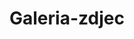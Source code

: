 # Galeria-zdjec
<!DOCTYPE html>
<html>
    <head>
        <meta charset="utf-8">
        <title>testowa.pl</title>
        <style>
      
        body{
         color: white; 
    background: #396f38;
    margin: 0;
   
   
        }
       .menu-1{
           background: white;
           top: 0px;
           width: 100%;
           height: 70px;
           position: absolute;
           font-family: Arial;
           float: left;
          left: 0px;
       }
       #aut{
        
         color: blue;  
       }
      #klik{
         color: grey; 
      }
      #lokko{
          position: absolute;
          top: 40px;
          left: 127px;
          font-family: fantasy;
          
      }
      nav{
          text-decoration: none;
      }
      a{
        text-decoration: none;
        color: black;
       
      }
      a:hover{
          background-color: red;
          color: white;
      }
      a:active{
          background-color: red;
            color: white;
      }
      .lok{
         position: absolute; 
         left: 20px;
      }
      .klok{
           position: absolute;
           left: 120px;
      }
      .loki{
           position: relative;
           left: 173px;
      }
      #lokiter{
          background-color: #4e9447;
          position: absolute;
          top:300px;
          right: 0px;
         width:70%;
         font-size: 20px;
      }
      #akt{
          border-bottom:1px solid white;
          
      }
      .img{
          float: left;
          top: 100px;
          left: 0px;
          width: 30%;
          height: 50%;
          position: fixed;
      }
      img {
      width: 20%;
     
      }
        </style>
    </head>
    <body>
    <div class="menu-1">
    
        <p><span id="aut">Autor:</span><span id="klik"><em><strong> JAKUB<BR>WITKOWSKI</strong></em></span></p>
         </div>
         <div id="lokko">
        <nav>
            <a class="lok" href="https://witas-w.github.io/Aktualnosci/">Aktualnosci</a>
            <a class="klok" href="https://witas-w.github.io/Bloguje-witas/">Blog</a>
            <a class="loki" href="https://witas-w.github.io/Galeria-zdjec/">Galeria zdjęć</a>
        </nav>
        <img class="img" src="https://upload.wikimedia.org/wikipedia/commons/f/f0/Ustka_z_lotu_ptaka_IMG_6828.jpg">
        </div>
        <div id="lokiter">
         <h3 id="akt">Galeria zdjęć</h3>
        <img src="https://upload.wikimedia.org/wikipedia/commons/4/4b/USTKA._AB-021.JPG">
   <img src="https://i.ibb.co/HF6M6bV/81-A58662-34-C0-493-B-B211-A59-C36416-B70.jpg">
    <img src="https://i.ibb.co/nj074kK/074-B68-BA-5-C32-4-A10-8-A89-7-D69-F6-C318-A4.png">
<p>Wodowanie Hollendarena</p>
<img src="https://s6.ifotos.pl/img/15E84589-_qsexsra.jpg">
  <img src="https://s6.ifotos.pl/img/3DF9BB36-_qsexsxn.jpg"> 
<p>Panorama Ustki z dachu Lubicza</p> 
<img src="https://s6.ifotos.pl/img/FFB1236D-_qsexsex.jpg">
<img src="https://s6.ifotos.pl/img/E455A000-_qsexapw.jpg">
<p>Plaża wschodnia</p>
<img src="https://s6.ifotos.pl/img/D279149D-_qsexapq.jpg">
<img src="https://s6.ifotos.pl/img/55E69563-_qsexahx.jpg">
<p>Columbus festiwal wiatru</p>
<img src="https://upload.wikimedia.org/wikipedia/commons/f/f4/POL_Ustka_ul_Wyszy%C5%84skiego-_ratusz.jpg">
<p>Urząd miasta</p>
<img src="https://s6.ifotos.pl/img/CB8F85DE-_qsenwns.jpg">
<p>Mewo navigator</p>
<img src="https://s6.ifotos.pl/img/E97B76D0-_qsenwna.jpg">
<img src="https://s6.ifotos.pl/img/FAE9271F-_qsenwqw.png">
<img src="https://s6.ifotos.pl/img/72235932-_qsenwqe.png">
<img src="https://s6.ifotos.pl/img/0068FAFE-_qsenwqs.png">
<img src="https://s6.ifotos.pl/img/C3431DA6-_qsenwqa.png">
<img src="https://s6.ifotos.pl/img/E7D4A1FA-_qsensph.png">
<img src="https://s6.ifotos.pl/img/54B847AF-_qsenspx.png">
<p>Dolina charlotty</p>
<img src="https://s6.ifotos.pl/img/CD2689FD-_qsenqhh.jpg">
<img src="https://s6.ifotos.pl/img/3FDAA6B6-_qsenqhr.jpg">
<img src="https://s6.ifotos.pl/img/70AB9560-_qsenqhx.jpg">
<p>SM PRC 112 pogłębiający kanał portowy</p>
<img src="https://s6.ifotos.pl/img/CC24A0CB-_qseehnh.jpg">
<p>Brytyjskie statki wojskowe</p>
<img src="https://s6.ifotos.pl/img/FF155FBD-_qseehnr.jpg">
<p>Statek Saba</p>
<img src="https://s6.ifotos.pl/img/CA2A7108-_qseehne.jpg">
<p>Plaża zachodnia</p>
<img src="https://s6.ifotos.pl/img/86E93E14-_qseehns.jpg">
<p>Falochron zachodni</p>
<img src="https://s6.ifotos.pl/img/B11AD23B-_qseeher.jpg">
<p>Statek piracki Dragon widok z pylonu kładki</p>
<img src="https://s6.ifotos.pl/img/4B30ABE5-_qseersw.jpg">
<img src="https://s6.ifotos.pl/img/D478BC99-_qseerss.jpg">
<img src="https://s6.ifotos.pl/img/D4CC5BDF-_qseersa.jpg">
<p>Osiedle Kościelniaka</p>
<img src="https://s6.ifotos.pl/img/4E942CF9-_qsewwph.jpg">

<img src="https://s6.ifotos.pl/img/333A4427-_qsewwpx.jpg">
<p>Kładka w Ustce</p>

        </div>
       
   
 
    </body>
</html>

